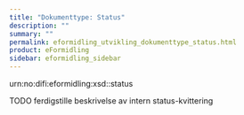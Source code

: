 ```yaml
---
title: "Dokumenttype: Status"
description: ""
summary: ""
permalink: eformidling_utvikling_dokumenttype_status.html
product: eFormidling
sidebar: eformidling_sidebar
---
```


urn:no:difi:eformidling:xsd::status

TODO ferdigstille beskrivelse av intern status-kvittering
